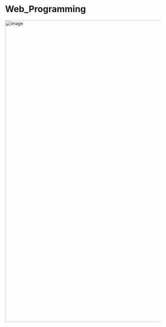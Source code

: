﻿# Web_Programming
 <img width="1900" height="978" alt="image" src="https://github.com/user-attachments/assets/4d88d048-669d-4d84-87e4-a74fbf932d7d" />


